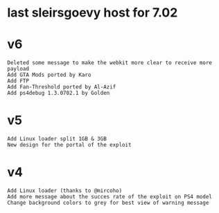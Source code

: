 # last sleirsgoevy host for 7.02

# v6
    Deleted some message to make the webkit more clear to receive more payload
	Add GTA Mods ported by Karo
    Add FTP
	Add Fan-Threshold ported by Al-Azif
	Add ps4debug 1.3.0702.1 by Golden

# v5
    Add Linux loader split 1GB & 3GB
    New design for the portal of the exploit

# v4
    Add Linux loader (thanks to @mircoho)
    Add more message about the succes rate of the exploit on PS4 model
    Change background colors to grey for best view of warning message
